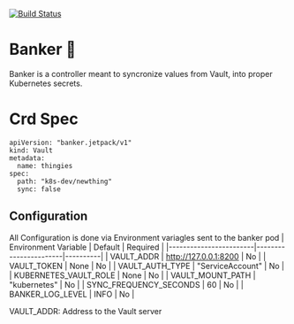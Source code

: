 [![Build Status](https://drone-test.dsrd.libraries.psu.edu/api/badges/whereismyjetpack/banker/status.svg)](https://drone-test.dsrd.libraries.psu.edu/whereismyjetpack/banker)


# Banker 🏦
Banker is a controller meant to syncronize values from Vault, into proper Kubernetes secrets. 



# Crd Spec 
```
apiVersion: "banker.jetpack/v1"
kind: Vault
metadata:
  name: thingies
spec:
  path: "k8s-dev/newthing"
  sync: false

```

## Configuration 

All Configuration is done via Environment variagles sent to the banker pod 
| Environment Variable   | Default               | Required |
|------------------------|-----------------------|----------|
| VAULT_ADDR             | http://127.0.0.1:8200 | No       |
| VAULT_TOKEN            | None                  | No       |
| VAULT_AUTH_TYPE        | "ServiceAccount"      | No       |
| KUBERNETES_VAULT_ROLE  | None                  | No       |
| VAULT_MOUNT_PATH       | "kubernetes"          | No       |
| SYNC_FREQUENCY_SECONDS | 60                    | No       |
| BANKER_LOG_LEVEL       | INFO                  | No       |

VAULT_ADDR: Address to the Vault server